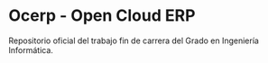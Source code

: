 # Ocerp - Open Cloud ERP

Repositorio oficial del trabajo fin de carrera del Grado en Ingeniería Informática.


